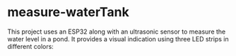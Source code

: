 # measure-waterTank
This project uses an ESP32 along with an ultrasonic sensor to measure the water level in a pond. It provides a visual indication using three LED strips in different colors:
